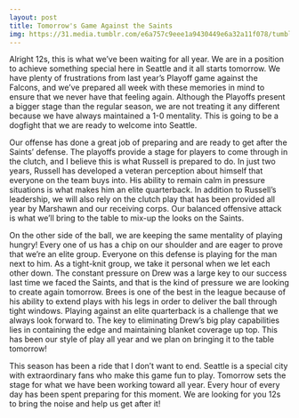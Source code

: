 ```yaml
---
layout: post
title: Tomorrow's Game Against the Saints
img: https://31.media.tumblr.com/e6a757c9eee1a9430449e6a32a11f078/tumblr_inline_mz73f6BfHL1s9406j.jpg
---
```

Alright 12s, this is what we’ve been waiting for all year. We are in a position to achieve something special here in Seattle and it all starts tomorrow. We have plenty of frustrations from last year’s Playoff game against the Falcons, and we’ve prepared all week with these memories in mind to ensure that we never have that feeling again. Although the Playoffs present a bigger stage than the regular season, we are not treating it any different because we have always maintained a 1-0 mentality. This is going to be a dogfight that we are ready to welcome into Seattle.

Our offense has done a great job of preparing and are ready to get after the Saints’ defense. The playoffs provide a stage for players to come through in the clutch, and I believe this is what Russell is prepared to do. In just two years, Russell has developed a veteran perception about himself that everyone on the team buys into. His ability to remain calm in pressure situations is what makes him an elite quarterback. In addition to Russell’s leadership, we will also rely on the clutch play that has been provided all year by Marshawn and our receiving corps. Our balanced offensive attack is what we’ll bring to the table to mix-up the looks on the Saints.

On the other side of the ball, we are keeping the same mentality of playing hungry! Every one of us has a chip on our shoulder and are eager to prove that we’re an elite group. Everyone on this defense is playing for the man next to him. As a tight-knit group, we take it personal when we let each other down. The constant pressure on Drew was a large key to our success last time we faced the Saints, and that is the kind of pressure we are looking to create again tomorrow. Brees is one of the best in the league because of his ability to extend plays with his legs in order to deliver the ball through tight windows. Playing against an elite quarterback is a challenge that we always look forward to. The key to eliminating Drew’s big play capabilities lies in containing the edge and maintaining blanket coverage up top. This has been our style of play all year and we plan on bringing it to the table tomorrow!

This season has been a ride that I don’t want to end. Seattle is a special city with extraordinary fans who make this game fun to play.  Tomorrow sets the stage for what we have been working toward all year. Every hour of every day has been spent preparing for this moment. We are looking for you 12s to bring the noise and help us get after it!
